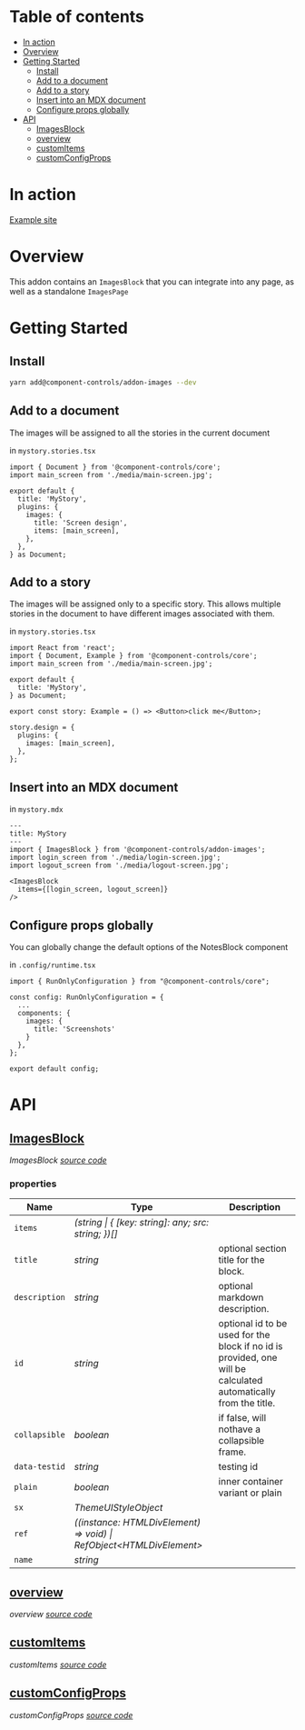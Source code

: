 # Table of contents

- [In action](#in-action)
- [Overview](#overview)
- [Getting Started](#getting-started)
  - [Install](#install)
  - [Add to a document](#add-to-a-document)
  - [Add to a story](#add-to-a-story)
  - [Insert into an MDX document](#insert-into-an-mdx-document)
  - [Configure props globally](#configure-props-globally)
- [API](#api)
  - [<ins>ImagesBlock</ins>](#insimagesblockins)
  - [<ins>overview</ins>](#insoverviewins)
  - [<ins>customItems</ins>](#inscustomitemsins)
  - [<ins>customConfigProps</ins>](#inscustomconfigpropsins)

# In action

[Example site](https://component-controls.com/api/esm-starter--overview/design)

# Overview

This addon contains an `ImagesBlock` that you can integrate into any page, as well as a standalone `ImagesPage`

# Getting Started

## Install

```sh
yarn add@component-controls/addon-images --dev
```

## Add to a document

The images will be assigned to all the stories in the current document

in `mystory.stories.tsx`

```
import { Document } from '@component-controls/core';
import main_screen from './media/main-screen.jpg';

export default {
  title: 'MyStory',
  plugins: {
    images: {
      title: 'Screen design',
      items: [main_screen],
    },
  },
} as Document;
```

## Add to a story

The images will be assigned only to a specific story. This allows multiple stories in the document to have different images associated with them.

in `mystory.stories.tsx`

```
import React from 'react';
import { Document, Example } from '@component-controls/core';
import main_screen from './media/main-screen.jpg';

export default {
  title: 'MyStory',
} as Document;

export const story: Example = () => <Button>click me</Button>;

story.design = {
  plugins: {
    images: [main_screen],
  },
};
```

## Insert into an MDX document

in `mystory.mdx`

```
---
title: MyStory
---
import { ImagesBlock } from '@component-controls/addon-images';
import login_screen from './media/login-screen.jpg';
import logout_screen from './media/logout-screen.jpg';

<ImagesBlock
  items={[login_screen, logout_screen]}
/>
```

## Configure props globally

You can globally change the default options of the NotesBlock component

in `.config/runtime.tsx`

```
import { RunOnlyConfiguration } from "@component-controls/core";

const config: RunOnlyConfiguration = {
  ...
  components: {
    images: {
      title: 'Screenshots'
    }
  },
};

export default config;
```

# API

<react-docgen-typescript path="./src" />

<!-- START-REACT-DOCGEN-TYPESCRIPT -->

## <ins>ImagesBlock</ins>

_ImagesBlock [source code](https://github.com/ccontrols/component-controls/tree/master/plugins/addon-images/src/ImagesBlock/ImagesBlock.tsx)_

### properties

| Name          | Type                                                                   | Description                                                                                                     |
| ------------- | ---------------------------------------------------------------------- | --------------------------------------------------------------------------------------------------------------- |
| `items`       | _(string \| { \[key: string]: any; src: string; })\[]_                 |                                                                                                                 |
| `title`       | _string_                                                               | optional section title for the block.                                                                           |
| `description` | _string_                                                               | optional markdown description.                                                                                  |
| `id`          | _string_                                                               | optional id to be used for the block if no id is provided, one will be calculated automatically from the title. |
| `collapsible` | _boolean_                                                              | if false, will nothave a collapsible frame.                                                                     |
| `data-testid` | _string_                                                               | testing id                                                                                                      |
| `plain`       | _boolean_                                                              | inner container variant or plain                                                                                |
| `sx`          | _ThemeUIStyleObject_                                                   |                                                                                                                 |
| `ref`         | _((instance: HTMLDivElement) => void) \| RefObject&lt;HTMLDivElement>_ |                                                                                                                 |
| `name`        | _string_                                                               |                                                                                                                 |

## <ins>overview</ins>

_overview [source code](https://github.com/ccontrols/component-controls/tree/master/plugins/addon-images/src/stories/ImagesBlock.stories.tsx)_

## <ins>customItems</ins>

_customItems [source code](https://github.com/ccontrols/component-controls/tree/master/plugins/addon-images/src/stories/ImagesBlock.stories.tsx)_

## <ins>customConfigProps</ins>

_customConfigProps [source code](https://github.com/ccontrols/component-controls/tree/master/plugins/addon-images/src/stories/ImagesBlock.stories.tsx)_

<!-- END-REACT-DOCGEN-TYPESCRIPT -->

